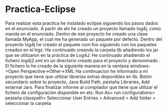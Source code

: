 # Practica-Eclipse
Para realizar esta practica he instalado eclipse siguiendo los pasos dados en el enunciado.
A partir de ahi he creado un proyecto llamado log4j, como manda en el enunciado. Dentro de ese proyecto he creado una clase llamada 
MyApp, el cual me ha generado un paquete por defecto. Dentro del proyecto log4j he creado el paquete com.foo siguiendo con los paquetes
creados en el trgz. He continuado creando la carpeta lib  añadiendo los jar que se utilizaron en la práctica de
Log4J. He continuado añadiendo el fichero log4j2.xml en un directorio creado para el proyecto y denominado <etc>. El fichero lo 
he creado de la siguiente manera en la ventana windows->Open Perspective->Other->XML
Ha continuacion he informado a mi proyecto que tiene que utilizar librerías extras disponibles en lib. Botón secundario sobre tu proyecto, Java Build Path, pestaña Libraries, Add external Jars.
Para finalizar informe al compilador que tiene que utilizar el fichero de configuración disponible en etc: Run As> run configurations> pestaña classpath> Seleccionar User Entries > Advanced > Add folder > seleccionar la carpeta <etc>
